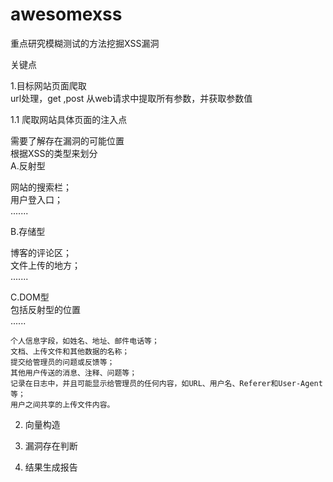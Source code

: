 # awesomexss
重点研究模糊测试的方法挖掘XSS漏洞  

关键点  

1.目标网站页面爬取  
   url处理，get ,post
   从web请求中提取所有参数，并获取参数值
   

   1.1 爬取网站具体页面的注入点  
   
   需要了解存在漏洞的可能位置    
   根据XSS的类型来划分  
   A.反射型  
   
   网站的搜索栏；  
   用户登入口；  
   .......  
   
   B.存储型  
   
   博客的评论区；  
   文件上传的地方；  
   .......  
   
   
   C.DOM型  
   包括反射型的位置  
   ......  
      
    个人信息字段，如姓名、地址、邮件电话等；  
    文档、上传文件和其他数据的名称；  
    提交给管理员的问题或反馈等；  
    其他用户传送的消息、注释、问题等；  
    记录在日志中，并且可能显示给管理员的任何内容，如URL、用户名、Referer和User-Agent等；  
    用户之间共享的上传文件内容。  
    
2. 向量构造  

3. 漏洞存在判断 

4. 结果生成报告  

